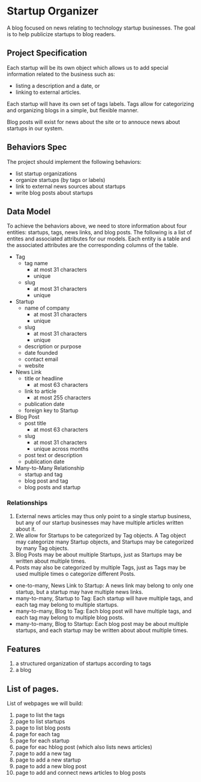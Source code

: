 # Startup Organizer
A blog focused on news relating to technology startup businesses.
The goal is to help publicize startups to blog readers.

## Project Specification
Each startup will be its own object which allows us to add special
information related to the business such as:
- listing a description and a date, or
- linking to external articles.

Each startup will have its own set of tags labels.
Tags allow for categorizing and organizing blogs in a simple, but
flexible manner.

Blog posts will exist for news about the site or to annouce news about
startups in our system.

## Behaviors Spec
The project should implement the following behaviors:
- list startup organizations
- organize startups (by tags or labels)
- link to external news sources about startups
- write blog posts about startups

## Data Model
To achieve the behaviors above, we need to store information about
four entities: startups, tags, news links, and blog posts.
The following is a list of entites and associated attributes for our
models. Each entity is a table and the associated attributes are the
corresponding columns of the table.
- Tag
  - tag name
    - at most 31 characters
    - unique
  - slug
    - at most 31 characters
    - unique
- Startup
  - name of company
    - at most 31 characters
    - unique
  - slug
    - at most 31 characters
    - unique
  - description or purpose
  - date founded
  - contact email
  - website
- News Link
  - title or headline
    - at most 63 characters
  - link to article
    - at most 255 characters
  - publication date
  - foreign key to Startup
- Blog Post
  - post title
    - at most 63 characters
  - slug
    - at most 31 characters
    - unique across months
  - post text or description
  - publication date
- Many-to-Many Relationship
  - startup and tag
  - blog post and tag
  - blog posts and startup

### Relationships
1) External news articles may thus only point to a single startup
business, but any of our startup businesses may have multiple articles
written about it.
2) We allow for Startups to be categorized by Tag objects. A Tag
object may categorize many Startup objects, and Startups may be
categorized by many Tag objects.
3) Blog Posts may be about multiple Startups, just as Startups may be
written about multiple times.
4) Posts may also be categorized by multiple Tags, just as Tags may be
used multiple times o categorize different Posts.


- one-to-many, News Link to Startup: A news link
may belong to only one startup, but a startup may have multiple news
links.
- many-to-many, Startup to Tag: Each startup will have multiple tags,
and each tag may belong to multiple startups.
- many-to-many, Blog to Tag: Each blog post will have multiple tags,
and each tag may belong to multiple blog posts.
- many-to-many, Blog to Startup: Each blog post may be about multiple
startups, and each startup may be written about about multiple times.

## Features
1. a structured organization of startups according to tags
2. a blog

## List of pages.
List of webpages we will build:
1. page to list the tags
2. page to list startups
3. page to list blog posts
4. page for each tag
5. page for each startup
6. page for eac hblog post (which also lists news articles)
7. page to add a new tag
8. page to add a new startup
9. page to add a new blog post
10. page to add and connect news articles to blog posts